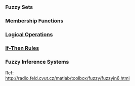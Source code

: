 ### Fuzzy Sets
### Membership Functions
### [Logical Operations](Doc/Logical%20Operations.md)
### [If-Then Rules](Doc/If-Then%20Rules.md)
### Fuzzy Inference Systems

Ref:     
http://radio.feld.cvut.cz/matlab/toolbox/fuzzy/fuzzyin6.html
